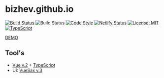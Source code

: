 # bizhev.github.io

[![Build Status](https://travis-ci.com/Bizhev/bizhev.github.io.svg?branch=dev)](https://travis-ci.com/Bizhev/bizhev.github.io)
![Build Status](https://david-dm.org/Bizhev/bizhev.github.io.svg)
[![Code Style](https://badgen.net/badge/code%20style/airbnb/ff5a5f?icon=airbnb)](https://github.com/airbnb/javascript)
[![Netlify Status](https://api.netlify.com/api/v1/badges/e6cdbc56-5a8f-4945-95af-1427b9cdd376/deploy-status)](https://app.netlify.com/sites/bizhev/deploys)
[![License: MIT](https://img.shields.io/badge/License-MIT-yellow.svg)](https://opensource.org/licenses/MIT)
[![TypeScript](https://badges.frapsoft.com/typescript/version/typescript-v18.svg?v=101)](https://github.com/ellerbrock/typescript-badges/)


[DEMO](http://bizhev.github.io/)

## Tool's

- [Vue v.2](https://vuejs.org/v2/guide/) + [TypeScript](https://www.typescriptlang.org/) 
- UI: [VueSax v.3](https://lusaxweb.github.io/vuesax/development/)
